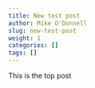 ```yaml
---
title: New test post
author: Mike O'Donnell
slug: new-test-post
weight: 1
categories: []
tags: []
---
```


This is the top post
